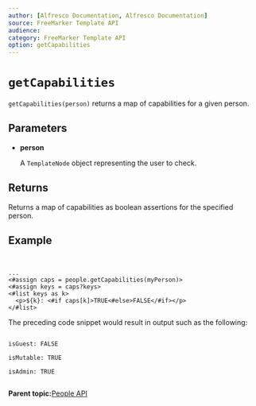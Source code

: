 ```yaml
---
author: [Alfresco Documentation, Alfresco Documentation]
source: FreeMarker Template API
audience: 
category: FreeMarker Template API
option: getCapabilities
---
```


# `getCapabilities`

`getCapabilities(person)` returns a map of capabilities for a given person.

## Parameters

-   **person**

    A `TemplateNode` object representing the user to check.


## Returns

Returns a map of capabilities as boolean assertions for the specified person.

## Example

```


...
<#assign caps = people.getCapabilities(myPerson)>
<#assign keys = caps?keys>
<#list keys as k>
  <p>${k}: <#if caps[k]>TRUE<#else>FALSE</#if></p>
</#list>

```

The preceding code snippet would result in output such as the following:

```

isGuest: FALSE

isMutable: TRUE

isAdmin: TRUE        
      
```

**Parent topic:**[People API](../references/API-FreeMarker-People.md)

